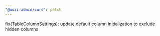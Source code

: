 ```yaml
---
"@uozi-admin/curd": patch
---
```


fix(TableColumnSettings): update default column initialization to exclude hidden columns
